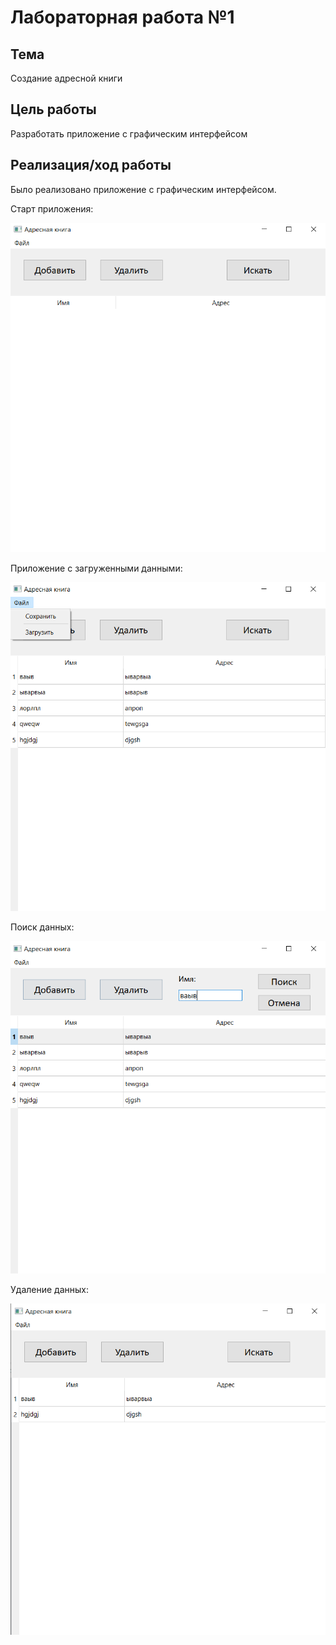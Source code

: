 # Лабораторная работа №1

## Тема

Создание адресной книги

## Цель работы

Разработать приложение с графическим интерфейсом

## Реализация/ход работы
Было реализовано приложение с графическим интерфейсом.

Старт приложения:

![](images/start.png)

Приложение с загруженными данными:

![](images/loadData.png)

Поиск данных:

![](images/searchData.png)

Удаление данных:

![](images/removeData.png)

